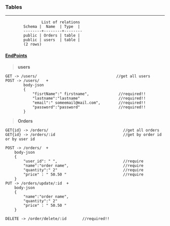 
### Tables
____


                    List of relations
            Schema |  Name  | Type  |  
            --------+--------+--------
            public | Orders | table | 
            public | users  | table | 
            (2 rows)

#### <u>EndPoints</u>

> **users**

```
GET -> /users/                                   //get all users
POST -> /users/   +
        body-json
        {
            "fisrtName":" firstname",             //required!!
            "lastname":"lastname"                 //required!!
            "email":" someemail@mail.com",        //required!!
            "password":"password"                 //required!!
        }

```

> **Orders**

```
GET{id} -> /orders/                                 //get all orders
GET{id} -> /orders/:id                              //get by order id or by user id
      
POST -> /orders/  +          
    body-json
    {
        "user_id": " ",                             //require
	    "name":"order name",                        //require
	    "quantity":" 2"                             //require
        "price" : " 50.50 "                         //require
    }
PUT -> /orders/update/:id  +               
    body-json
    {                          
	    "name":"order name",                       
	    "quantity":" 2"                             
        "price" : " 50.50 "                         
    }

DELETE -> /order/delete/:id       //required!!   




